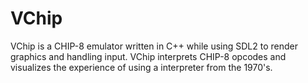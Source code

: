 # VChip
VChip is a CHIP-8 emulator written in C++ while using SDL2 to render graphics and handling input. VChip interprets CHIP-8 opcodes and visualizes the experience of using a interpreter from the 1970's.
